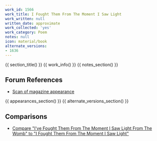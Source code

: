 ```yaml
---
work_id: 1566
work_title: I Fought Them From The Moment I Saw Light
work_written: null
written_date: approximate
work_collected: 'yes'
work_category: Poem
notes: null
icon: material/book
alternate_versions:
- 1636
---
```


{{ section_title() }}
{{ work_info() }}
{{ notes_section() }}
## Forum References
- [Scan of magazine appearance](https://bukowskiforum.com/threads/ive-fought-them-from-the-moment-i-saw-light-from-the-womb.6175/)

{{ appearances_section() }}
{{ alternate_versions_section() }}
## Comparisons
- [Compare "I've Fought Them From The Moment I Saw Light From The Womb" to "I Fought Them From The Moment I Saw Light"](https://bukowski.net/comparisons/Ive_fought_them_from_the_moment_I_saw_light.php)